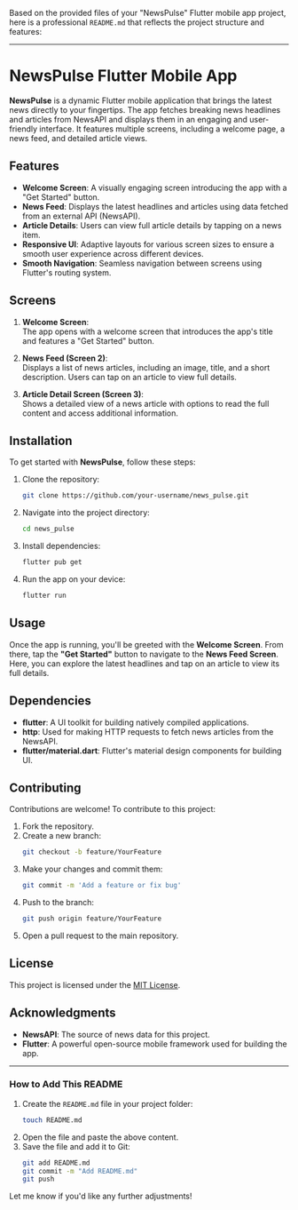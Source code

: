Based on the provided files of your "NewsPulse" Flutter mobile app project, here is a professional `README.md` that reflects the project structure and features:

---

# NewsPulse Flutter Mobile App

**NewsPulse** is a dynamic Flutter mobile application that brings the latest news directly to your fingertips. The app fetches breaking news headlines and articles from NewsAPI and displays them in an engaging and user-friendly interface. It features multiple screens, including a welcome page, a news feed, and detailed article views.

## Features

- **Welcome Screen**: A visually engaging screen introducing the app with a "Get Started" button.
- **News Feed**: Displays the latest headlines and articles using data fetched from an external API (NewsAPI).
- **Article Details**: Users can view full article details by tapping on a news item.
- **Responsive UI**: Adaptive layouts for various screen sizes to ensure a smooth user experience across different devices.
- **Smooth Navigation**: Seamless navigation between screens using Flutter's routing system.

## Screens

1. **Welcome Screen**:  
   The app opens with a welcome screen that introduces the app's title and features a "Get Started" button.

2. **News Feed (Screen 2)**:  
   Displays a list of news articles, including an image, title, and a short description. Users can tap on an article to view full details.

3. **Article Detail Screen (Screen 3)**:  
   Shows a detailed view of a news article with options to read the full content and access additional information.

## Installation

To get started with **NewsPulse**, follow these steps:

1. Clone the repository:
    ```bash
    git clone https://github.com/your-username/news_pulse.git
    ```
2. Navigate into the project directory:
    ```bash
    cd news_pulse
    ```
3. Install dependencies:
    ```bash
    flutter pub get
    ```

4. Run the app on your device:
    ```bash
    flutter run
    ```

## Usage

Once the app is running, you'll be greeted with the **Welcome Screen**. From there, tap the **"Get Started"** button to navigate to the **News Feed Screen**. Here, you can explore the latest headlines and tap on an article to view its full details.

## Dependencies

- **flutter**: A UI toolkit for building natively compiled applications.
- **http**: Used for making HTTP requests to fetch news articles from the NewsAPI.
- **flutter/material.dart**: Flutter's material design components for building UI.

## Contributing

Contributions are welcome! To contribute to this project:

1. Fork the repository.
2. Create a new branch:  
    ```bash
    git checkout -b feature/YourFeature
    ```
3. Make your changes and commit them:
    ```bash
    git commit -m 'Add a feature or fix bug'
    ```
4. Push to the branch:
    ```bash
    git push origin feature/YourFeature
    ```
5. Open a pull request to the main repository.

## License

This project is licensed under the [MIT License](LICENSE).

## Acknowledgments

- **NewsAPI**: The source of news data for this project.
- **Flutter**: A powerful open-source mobile framework used for building the app.

---

### How to Add This README

1. Create the `README.md` file in your project folder:
   ```bash
   touch README.md
   ```
2. Open the file and paste the above content.
3. Save the file and add it to Git:
   ```bash
   git add README.md
   git commit -m "Add README.md"
   git push
   ```

Let me know if you'd like any further adjustments!
